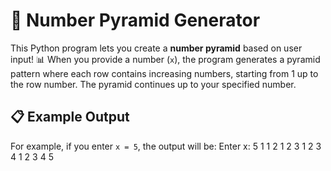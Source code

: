 # 📐 Number Pyramid Generator

This Python program lets you create a **number pyramid** based on user input! 📊 When you provide a number (`x`), the program generates a pyramid pattern where
each row contains increasing numbers, starting from 1 up to the row number. The pyramid continues up to your specified number.

## 📋 Example Output

For example, if you enter `x = 5`, the output will be:
Enter x: 5 1 1 2 1 2 3 1 2 3 4 1 2 3 4 5


